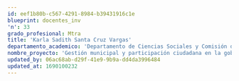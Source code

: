 ```yaml
---
id: eef1b80b-c567-4291-8984-b39431916c1e
blueprint: docentes_inv
'n': 33
grado_profesional: Mtra
title: 'Karla Sadith Santa Cruz Vargas'
departamento_academico: 'Departamento de Ciencias Sociales y Comisión de Posgrado'
nombre_proyecto: 'Gestión municipal y participación ciudadana en la gobernabilidad local del distrito de Tamburco, durante el periodo 2019 – 2021.'
updated_by: 06ac68ab-d29f-41e9-9b9a-dd4da3996484
updated_at: 1690100232
---
```

